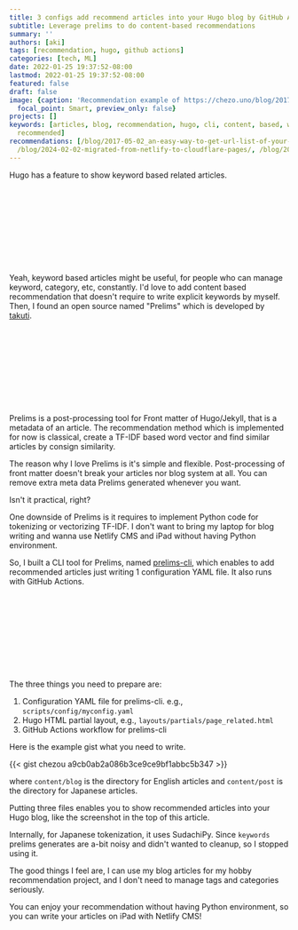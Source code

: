 ```yaml
---
title: 3 configs add recommend articles into your Hugo blog by GitHub Actions
subtitle: Leverage prelims to do content-based recommendations
summary: ''
authors: [aki]
tags: [recommendation, hugo, github actions]
categories: [tech, ML]
date: 2022-01-25 19:37:52-08:00
lastmod: 2022-01-25 19:37:52-08:00
featured: false
draft: false
image: {caption: 'Recommendation example of https://chezo.uno/blog/2017-07-24_simple-way-to-distribute-your-private-python-packages-within-your-organization-fb7af5dbd4c9/',
  focal_point: Smart, preview_only: false}
projects: []
keywords: [articles, blog, recommendation, hugo, cli, content, based, write, post,
  recommended]
recommendations: [/blog/2017-05-02_an-easy-way-to-get-url-list-of-your-medium-publication-c60c61244101/,
  /blog/2024-02-02-migrated-from-netlify-to-cloudflare-pages/, /blog/2016-12-01_text-to-speech-based-on-deep-learning-for-web-site-using-amazon-polly-and-ruby-adc1923212cb/]
---
```


Hugo has a feature to show keyword based related articles.

<div class="iframely-embed"><div class="iframely-responsive" style="height: 140px; padding-bottom: 0;"><a href="https://gohugo.io/content-management/related/" data-iframely-url="//iframely.net/q1grvUY?card=small"></a></div></div><script async src="//iframely.net/embed.js" charset="utf-8"></script>

Yeah, keyword based articles might be useful, for people who can manage keyword, category, etc, constantly.
I'd love to add content based recommendation that doesn't require to write explicit keywords by myself. Then, I found an open source named "Prelims" which is developed by [takuti](https://twitter.com/takuti).

<div class="iframely-embed"><div class="iframely-responsive" style="height: 140px; padding-bottom: 0;"><a href="https://github.com/takuti/prelims" data-iframely-url="//iframely.net/omDBVa8?card=small"></a></div></div><script async src="//iframely.net/embed.js" charset="utf-8"></script>

Prelims is a post-processing tool for Front matter of Hugo/Jekyll, that is a metadata of an article.
The recommendation method which is implemented for now is classical, create a TF-IDF based word vector and find similar articles by consign similarity.

The reason why I love Prelims is it's simple and flexible. Post-processing of front matter doesn't break your articles nor blog system at all. You can remove extra meta data Prelims generated whenever you want.

Isn't it practical, right?

One downside of Prelims is it requires to implement Python code for tokenizing or vectorizing TF-IDF. I don't want to bring my laptop for blog writing and wanna use Netlify CMS and iPad without having Python environment.

So, I built a CLI tool for Prelims, named [prelims-cli](https://github.com/chezou/prelims-cli), which enables to add recommended articles just writing 1 configuration YAML file. It also runs with GitHub Actions.

<div class="iframely-embed"><div class="iframely-responsive" style="height: 140px; padding-bottom: 0;"><a href="https://github.com/chezou/prelims-cli" data-iframely-url="//iframely.net/m9C9uKt?card=small"></a></div></div><script async src="//iframely.net/embed.js" charset="utf-8"></script>

The three things you need to prepare are:

1. Configuration YAML file for prelims-cli. e.g., `scripts/config/myconfig.yaml`
2. Hugo HTML partial layout, e.g., `layouts/partials/page_related.html`
3. GitHub Actions workflow for prelims-cli

Here is the example gist what you need to write.

{{< gist chezou a9cb0ab2a086b3ce9ce9bf1abbc5b347 >}}

where `content/blog` is the directory for English articles and `content/post` is the directory for Japanese articles.

Putting three files enables you to show recommended articles into your Hugo blog, like the screenshot in the top of this article.

Internally, for Japanese tokenization, it uses SudachiPy. Since `keywords` prelims generates are a-bit noisy and didn't wanted to cleanup, so I stopped using it.

The good things I feel are, I can use my blog articles for my hobby recommendation project, and I don't need to manage tags and categories seriously.

You can enjoy your recommendation without having Python environment, so you can write your articles on iPad with Netlify CMS!
